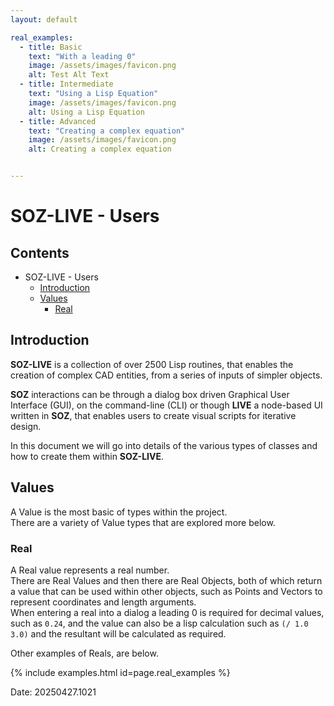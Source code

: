 ```yaml
---
layout: default

real_examples:
  - title: Basic
    text: "With a leading 0"
    image: /assets/images/favicon.png    
    alt: Test Alt Text
  - title: Intermediate
    text: "Using a Lisp Equation"
    image: /assets/images/favicon.png    
    alt: Using a Lisp Equation
  - title: Advanced
    text: "Creating a complex equation"
    image: /assets/images/favicon.png    
    alt: Creating a complex equation        


---
```

# SOZ-LIVE - Users

## Contents

- SOZ-LIVE - Users
  - [Introduction](#introduction)
  - [Values](#values)
    - [Real](#real)




## Introduction

**SOZ-LIVE** is a collection of over 2500 Lisp routines, that enables the creation of complex CAD entities, from a series of inputs of simpler objects.

**SOZ** interactions can be through a dialog box driven Graphical User Interface (GUI), on the command-line (CLI) or though **LIVE** a node-based UI written in **SOZ**, that enables users to create visual scripts for iterative design.

In this document we will go into details of the various types of classes and how to create them within **SOZ-LIVE**.


## Values

A Value is the most basic of types within the project.  
There are a variety of Value types that are explored more below.  



### Real

A Real value represents a real number.  
There are Real Values and then there are Real Objects, both of which return a value that can be used within other objects, such as Points and Vectors to represent coordinates and length arguments.  
When entering a real into a dialog a leading 0 is required for decimal values, such as `0.24`,  and the value can also be a lisp calculation such as `(/ 1.0 3.0)` and the resultant will be calculated as required.

Other examples of Reals, are below.

{% include examples.html id=page.real_examples %}

Date: 20250427.1021
